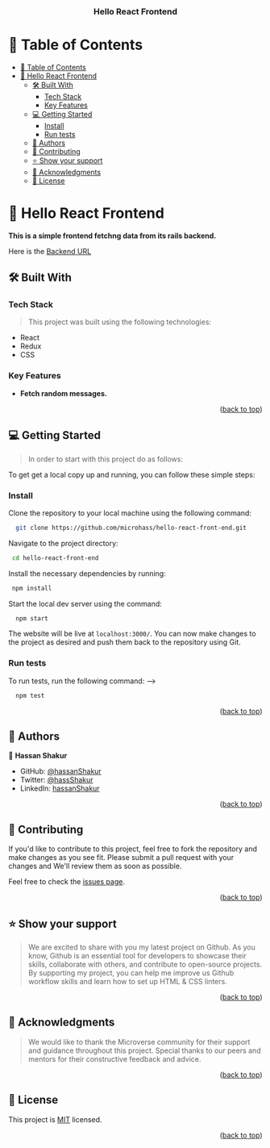 <a name="readme-top"></a>

<div align="center">
  <br/>

  <h3><b>Hello React Frontend</b></h3>

</div>


# 📗 Table of Contents

- [📗 Table of Contents](#-table-of-contents)
- [📖 Hello React Frontend](#-hello-react-frontend)
  - [🛠 Built With ](#-built-with-)
    - [Tech Stack ](#tech-stack-)
    - [Key Features ](#key-features-)
  - [💻 Getting Started ](#-getting-started-)
    - [Install](#install)
    - [Run tests](#run-tests)
  - [👥 Authors ](#-authors-)
  - [🤝 Contributing ](#-contributing-)
  - [⭐️ Show your support ](#️-show-your-support-)
  - [🙏 Acknowledgments ](#-acknowledgments-)
  - [📝 License ](#-license-)

<!-- PROJECT DESCRIPTION -->

# 📖 Hello React Frontend<a name="about-project"></a>

**This is a simple frontend fetchng data from its rails backend.**

Here is the [Backend URL](https://github.com/microhass/hello-rails-back-end)

## 🛠 Built With <a name="built-with"></a>

### Tech Stack <a name="tech-stack"></a>

> This project was built using the following technologies:

- React
- Redux
- CSS

<!-- Features -->

### Key Features <a name="key-features"></a>

- **Fetch random messages.**

<p align="right">(<a href="#readme-top">back to top</a>)</p>


<!-- GETTING STARTED -->

## 💻 Getting Started <a name="getting-started"></a>

> In order to start with this project do as follows:

To get get a local copy up and running, you can follow these simple steps:

### Install

Clone the repository to your local machine using the following command:

```sh
  git clone https://github.com/microhass/hello-react-front-end.git
```

Navigate to the project directory:

```sh
 cd hello-react-front-end
```

Install the necessary dependencies by running:

```sh
 npm install
```

Start the local dev server using the command:

```sh
  npm start
```

The website will be live at `localhost:3000/`. You can now make changes to the project as desired and push them back to the repository using Git.

### Run tests

To run tests, run the following command: -->



```sh
  npm test
```


<p align="right">(<a href="#readme-top">back to top</a>)</p>

<!-- AUTHORS -->

## 👥 Authors <a name="authors"></a>

<!-- > Mention all of the collaborators of this project. -->

👤 **Hassan Shakur**

- GitHub: [@hassanShakur](https://github.com/hassanShakur)
- Twitter: [@hassShakur](https://twitter.com/hassShakur)
- LinkedIn: [hassanShakur](https://www.linkedin.com/in/hassanShakur)

<p align="right">(<a href="#readme-top">back to top</a>)</p>

<!-- CONTRIBUTING -->

## 🤝 Contributing <a name="contributing"></a>

If you'd like to contribute to this project, feel free to fork the repository and make changes as you see fit. Please submit a pull request with your changes and We'll review them as soon as possible.

Feel free to check the [issues page](../../issues/).

<p align="right">(<a href="#readme-top">back to top</a>)</p>

<!-- SUPPORT -->

## ⭐️ Show your support <a name="support"></a>

> We are excited to share with you my latest project on Github. As you know, Github is an essential tool for developers to showcase their skills, collaborate with others, and contribute to open-source projects. By supporting my project, you can help me improve us Github workflow skills and learn how to set up HTML & CSS linters.

<p align="right">(<a href="#readme-top">back to top</a>)</p>

<!-- ACKNOWLEDGEMENTS -->

## 🙏 Acknowledgments <a name="acknowledgements"></a>

> We would like to thank the Microverse community for their support and guidance throughout this project. Special thanks to our peers and mentors for their constructive feedback and advice.

<p align="right">(<a href="#readme-top">back to top</a>)</p>


<!-- FAQ (optional) -->

## 📝 License <a name="license"></a>

This project is [MIT](./LICENSE) licensed.

<p align="right">(<a href="#readme-top">back to top</a>)</p>
